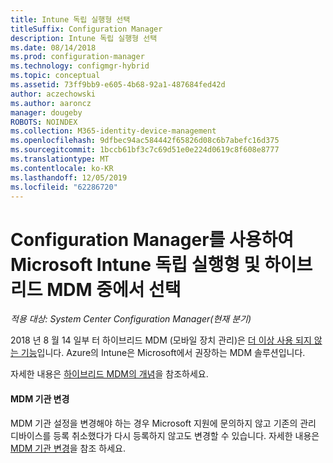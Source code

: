 ```yaml
---
title: Intune 독립 실행형 선택
titleSuffix: Configuration Manager
description: Intune 독립 실행형 선택
ms.date: 08/14/2018
ms.prod: configuration-manager
ms.technology: configmgr-hybrid
ms.topic: conceptual
ms.assetid: 73ff9bb9-e605-4b68-92a1-487684fed42d
author: aczechowski
ms.author: aaroncz
manager: dougeby
ROBOTS: NOINDEX
ms.collection: M365-identity-device-management
ms.openlocfilehash: 9dfbec94ac584442f65826d08c6b7abefc16d375
ms.sourcegitcommit: 1bccb61bf3c7c69d51e0e224d0619c8f608e8777
ms.translationtype: MT
ms.contentlocale: ko-KR
ms.lasthandoff: 12/05/2019
ms.locfileid: "62286720"
---
```

# <a name="choose-between-microsoft-intune-standalone-and-hybrid-mdm-with-configuration-manager"></a>Configuration Manager를 사용하여 Microsoft Intune 독립 실행형 및 하이브리드 MDM 중에서 선택

*적용 대상: System Center Configuration Manager(현재 분기)*


2018 년 8 월 14 일부 터 하이브리드 MDM (모바일 장치 관리)은 [더 이상 사용 되지 않는 기능](/sccm/core/plan-design/changes/deprecated/removed-and-deprecated-cmfeatures)입니다. Azure의 Intune은 Microsoft에서 권장하는 MDM 솔루션입니다.  

자세한 내용은 [하이브리드 MDM의 개념](/sccm/mdm/understand/hybrid-mobile-device-management)을 참조하세요.<!--Intune feature 2683117-->  


<!--
One of the most commonly asked questions regarding mobile device management (MDM) with Microsoft Intune is "Should I integrate Intune with Configuration Manager (hybrid MDM) or run Intune standalone in the cloud only configuration?" 



 
## Intune standalone

Intune standalone is Microsoft’s recommended deployment topology. Intune standalone is a cloud-only MDM solution that you manage using a web console accessed from anywhere in the world. Intune data centers are hosted in North America, Europe, and Asia. Because Intune is a cloud service, you can quickly deploy Intune management to your devices.

Customers generally find it faster and easier to deploy the standalone topology because there's no dependency for on-premise components. Intune standalone is now on the Microsoft Azure cloud platform and provides many advanced features, such as:  

- Integrated enterprise mobility management platform: An integrated cloud platform and admin experience in Azure portal for Intune, Azure AD Premium, and Azure Information Protection  

- Mobile device management: Rich mobile device management and information protection capabilities  

- Scale: Deploy and manage mobile devices without worrying about scale  

- Role-based access control: Restrict access to administrative functions based on assigned roles and scopes  

- Programmatic access (API): Microsoft Graph API support, and SDK and PowerShell management options  

- Web console: An HTML 5-based console built on web standards with support for most modern web browsers  

- Advanced reporting: Ability to create customized reports  

- Agility: Simple setup and rapid delivery of new capabilities  



## Hybrid MDM with Configuration Manager

> [!Important]  
> As of August 14, 2018, hybrid mobile device management is a [deprecated feature](/sccm/core/plan-design/changes/deprecated/removed-and-deprecated-cmfeatures). For more information, see [What is hybrid MDM](/sccm/mdm/understand/hybrid-mobile-device-management).  

Hybrid MDM is a solution that integrates Intune's mobile device management capabilities into Configuration Manager. It uses Intune as the delivery channel for policies, profiles, and applications to devices but uses Configuration Manager on-premises infrastructure to administer content and manage the devices. A hybrid implementation gives you "single pane of glass" control. This means you can use the same on-premises infrastructure and administrative console to manage mobile devices with Intune as well as PCs and servers with the traditional Configuration Manager client. 

You may choose hybrid MDM for the following reasons:  

- You want to manage both mobile devices enrolled in Intune and devices managed with the Configuration Manager client from the same administrative console  

- Your infrastructure requires that you have multiple NDES servers for certificate delivery to mobile devices  

- Your infrastructure requires that you have multiple Exchange connectors  

- You require S/MIME encryption support

> [!Note]  
> If you set up hybrid MDM in Configuration Manager for conditional access with on-premises Exchange, users can still access email in Outlook for iOS and Android. This same configuration with Intune standalone blocks email for these clients.<!--Intune bug 2285890-->  



#### <a name="change-the-mdm-authority"></a>MDM 기관 변경

MDM 기관 설정을 변경해야 하는 경우 Microsoft 지원에 문의하지 않고 기존의 관리 디바이스를 등록 취소했다가 다시 등록하지 않고도 변경할 수 있습니다. 자세한 내용은 [MDM 기관 변경](/sccm/mdm/deploy-use/change-mdm-authority)을 참조 하세요.

